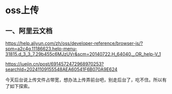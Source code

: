 # oss上传

## 一、阿里云文档
<https://help.aliyun.com/zh/oss/developer-reference/browser-js/?spm=a2c4g.11186623.help-menu-31815.d_3_3_7.29b455c6MJzUVr&scm=20140722.H_64040._.OR_help-V_1>


<https://juejin.cn/post/6914572472968970253?searchId=20241109155548AEA60541F6B070A9E624>

今天后台说上传文件占带宽，想办法上传弄前台吧，别走后台了，吃不住。所以有了如下探索。

